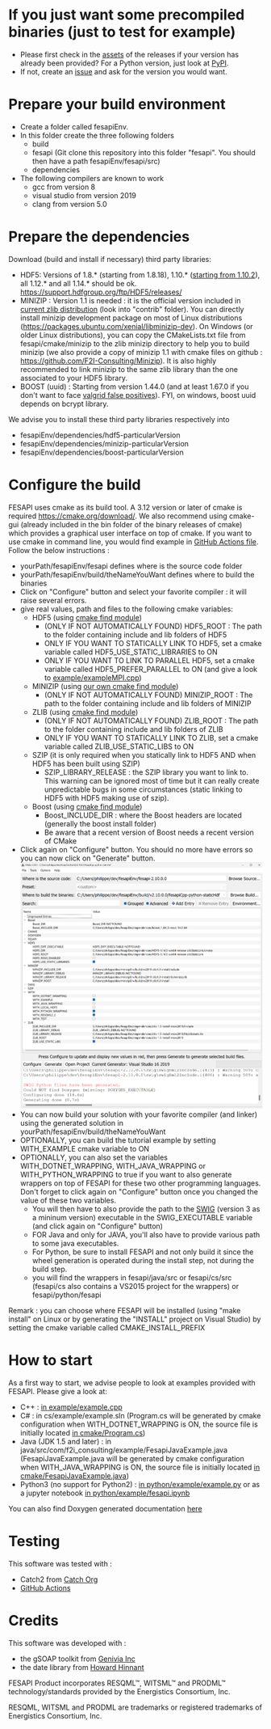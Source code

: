 # If you just want some precompiled binaries (just to test for example)
 - Please first check in the [assets](https://github.com/F2I-Consulting/fesapi/releases) of the releases if your version has already been provided? For a Python version, just look at [PyPI](https://pypi.org/project/fesapi/).
 - If not, create an [issue](https://github.com/F2I-Consulting/fesapi/issues/new?assignees=&labels=&projects=&template=feature_request.md) and ask for the version you would want.
# Prepare your build environment
 - Create a folder called fesapiEnv.
 - In this folder create the three following folders
	 - build
	 - fesapi (Git clone this repository into this folder "fesapi". You should then have a path fesapiEnv/fesapi/src)
	 - dependencies 
  - The following compilers are known to work
    - gcc from version 8
	- visual studio from version 2019
	- clang from version 5.0

# Prepare the dependencies
Download (build and install if necessary) third party libraries:
- HDF5: Versions of 1.8.* (starting from 1.8.18), 1.10.* ([starting from 1.10.2](https://www.hdfgroup.org/2018/04/why-should-i-care-about-the-hdf5-1-10-2-release/)), all 1.12.* and all 1.14.* should be ok. https://support.hdfgroup.org/ftp/HDF5/releases/
- MINIZIP : Version 1.1 is needed : it is the official version included in [current zlib distribution](https://www.zlib.net/) (look into "contrib" folder). You can directly install minizip development package on most of Linux distributions (https://packages.ubuntu.com/xenial/libminizip-dev). On Windows (or older Linux distributions), you can copy the CMakeLists.txt file from fesapi/cmake/minizip to the zlib minizip directory to help you to build minizip (we also provide a copy of minizip 1.1 with cmake files on github : https://github.com/F2I-Consulting/Minizip). It is also highly recommended to link minizip to the same zlib library than the one associated to your HDF5 library.
- BOOST (uuid) : Starting from version 1.44.0 (and at least 1.67.0 if you don't want to face [valgrid false positives](https://www.boost.org/doc/libs/1_66_0/libs/uuid/doc/uuid.html#Design%20notes)). FYI, on windows, boost uuid depends on bcrypt library.

We advise you to install these third party libraries respectively into
- fesapiEnv/dependencies/hdf5-particularVersion
- fesapiEnv/dependencies/minizip-particularVersion
- fesapiEnv/dependencies/boost-particularVersion
# Configure the build
FESAPI uses cmake as its build tool. A 3.12 version or later of cmake is required https://cmake.org/download/. We also recommend using cmake-gui (already included in the bin folder of the binary releases of cmake) which provides a graphical user interface on top of cmake. If you want to use cmake in command line, you would find example in [GitHub Actions file](./.github/workflows/github-actions.yml). Follow the below instructions :

- yourPath/fesapiEnv/fesapi defines where is the source code folder
- yourPath/fesapiEnv/build/theNameYouWant defines where to build the binaries
- Click on "Configure" button and select your favorite compiler : it will raise several errors.
- give real values, path and files to the following cmake variables:
	- HDF5 (using [cmake find module](https://cmake.org/cmake/help/latest/module/FindHDF5.html))
		- (ONLY IF NOT AUTOMATICALLY FOUND) HDF5_ROOT : The path to the folder containing include and lib folders of HDF5
		- ONLY IF YOU WANT TO STATICALLY LINK TO HDF5, set a cmake variable called HDF5_USE_STATIC_LIBRARIES to ON
		- ONLY IF YOU WANT TO LINK TO PARALLEL HDF5, set a cmake variable called HDF5_PREFER_PARALLEL to ON (and give a look to [example/exampleMPI.cpp](./example/exampleMPI.cpp))
	- MINIZIP (using [our own cmake find module](./cmake/modules/FindMINIZIP.cmake))
		- (ONLY IF NOT AUTOMATICALLY FOUND) MINIZIP_ROOT : The path to the folder containing include and lib folders of MINIZIP
	- ZLIB (using [cmake find module](https://cmake.org/cmake/help/latest/module/FindZLIB.html))
		- (ONLY IF NOT AUTOMATICALLY FOUND) ZLIB_ROOT : The path to the folder containing include and lib folders of ZLIB
		- ONLY IF YOU WANT TO STATICALLY LINK TO ZLIB, set a cmake variable called ZLIB_USE_STATIC_LIBS to ON
	- SZIP (it is only required when you statically link to HDF5 AND when HDF5 has been built using SZIP)
		- SZIP_LIBRARY_RELEASE : the SZIP library you want to link to. This warning can be ignored most of time but it can really create unpredictable bugs in some circumstances (static linking to HDF5 with HDF5 making use of szip).
	- Boost (using [cmake find module](https://cmake.org/cmake/help/latest/module/FindBoost.html))
		- Boost_INCLUDE_DIR : where the Boost headers are located (generally the boost install folder)
		- Be aware that a recent version of Boost needs a recent version of CMake
- Click again on "Configure" button. You should no more have errors so you can now click on "Generate" button.
![alt text](./cmake/cmake.PNG)
- You can now build your solution with your favorite compiler (and linker) using the generated solution in yourPath/fesapiEnv/build/theNameYouWant
- OPTIONALLY, you can build the tutorial example by setting WITH_EXAMPLE cmake variable to ON
- OPTIONALLY, you can also set the variables WITH_DOTNET_WRAPPING, WITH_JAVA_WRAPPING or WITH_PYTHON_WRAPPING to true if you want to also generate wrappers on top of FESAPI for these two other programming languages. Don't forget to click again on "Configure" button once you changed the value of these two variables.
	- You will then have to also provide the path to the [SWIG](http://swig.org/download.html) (version 3 as a mininum version) executable in the SWIG_EXECUTABLE variable (and click again on "Configure" button)
	- FOR Java and only for JAVA, you'll also have to provide various path to some java executables.
	- For Python, be sure to install FESAPI and not only build it since the wheel generation is operated during the install step, not during the build step.
	- you will find the wrappers in fesapi/java/src or fesapi/cs/src (fesapi/cs also contains a VS2015 project for the wrappers) or fesapi/python/fesapi

Remark : you can choose where FESAPI will be installed (using "make install" on Linux or by generating the "INSTALL" project on Visual Studio) by setting the cmake variable called CMAKE_INSTALL_PREFIX
# How to start
As a first way to start, we advise people to look at examples provided with FESAPI. Please give a look at:
- C++ : [in example/example.cpp](./example/example.cpp)
- C# : in cs/example/example.sln (Program.cs will be generated by cmake configuration when WITH_DOTNET_WRAPPING is ON, the source file is initially located [in cmake/Program.cs](./cmake/Program.cs))
- Java (JDK 1.5 and later) : in java/src/com/f2i_consulting/example/FesapiJavaExample.java (FesapiJavaExample.java will be generated by cmake configuration when WITH_JAVA_WRAPPING is ON, the source file is initially located [in cmake/FesapiJavaExample.java](./cmake/FesapiJavaExample.java))
- Python3 (no support for Python2) : [in python/example/example.py](./python/example/example.py) or as a jupyter notebook [in python/example/fesapi.ipynb](./python/example/fesapi.ipynb)

You can also find Doxygen generated documentation [here](https://f2i-consulting.com/fesapi/doxygen/)

# Testing
This software was tested with :
- Catch2 from [Catch Org](https://github.com/catchorg/Catch2)
- [GitHub Actions](https://github.com/features/actions)

# Credits
This software was developed with :
- the gSOAP toolkit from [Genivia Inc](http://genivia.com/)
- the date library from [Howard Hinnant](https://github.com/HowardHinnant/date)

FESAPI Product incorporates RESQML&#8482;, WITSML&#8482; and PRODML&#8482; technology/standards provided by the Energistics Consortium, Inc.

RESQML, WITSML and PRODML are trademarks or registered trademarks of Energistics Consortium, Inc.
